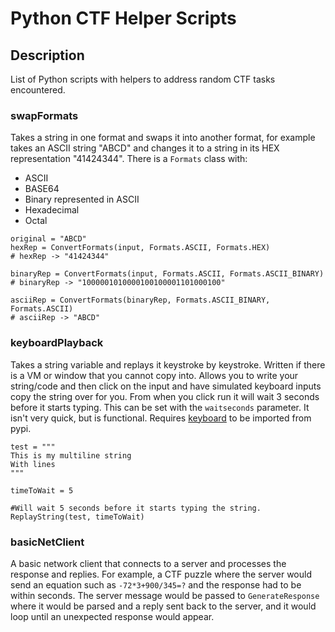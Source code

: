 # Python CTF Helper Scripts

## Description
List of Python scripts with helpers to address random CTF tasks encountered.

### swapFormats
Takes a string in one format and swaps it into another format, for example takes an ASCII string "ABCD" and changes it to a string in its HEX representation "41424344". There is a `Formats` class with:
- ASCII
- BASE64
- Binary represented in ASCII
- Hexadecimal
- Octal

```
original = "ABCD"
hexRep = ConvertFormats(input, Formats.ASCII, Formats.HEX)
# hexRep -> "41424344"

binaryRep = ConvertFormats(input, Formats.ASCII, Formats.ASCII_BINARY)
# binaryRep -> "1000001010000100100001101000100"

asciiRep = ConvertFormats(binaryRep, Formats.ASCII_BINARY, Formats.ASCII)
# asciiRep -> "ABCD"
```

### keyboardPlayback
Takes a string variable and replays it keystroke by keystroke. Written if there is a VM or window that you cannot copy into. Allows you to write your string/code and then click on the input and have simulated keyboard inputs copy the string over for you. From when you click run it will wait 3 seconds before it starts typing. This can be set with the `waitseconds` parameter. It isn't very quick, but is functional. Requires [keyboard](https://pypi.org/project/keyboard/) to be imported from pypi.

```
test = """
This is my multiline string
With lines
"""

timeToWait = 5

#Will wait 5 seconds before it starts typing the string.
ReplayString(test, timeToWait)

```

### basicNetClient
A basic network client that connects to a server and processes the response and replies. For example, a CTF puzzle where the server would send an equation such as `-72*3+900/345=?` and the response had to be within seconds. The server message would be passed to `GenerateResponse` where it would be parsed and a reply sent back to the server, and it would loop until an unexpected response would appear.

